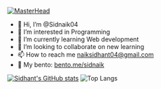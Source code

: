 [![MasterHead](https://i.postimg.cc/9XLXQ5gH/beauty.png)](https://github.com/Sidnaik04)
- 👋 Hi, I’m @Sidnaik04
- 👀 I’m interested in Programming 
- 🌱 I’m currently learning Web development
- 💞️ I’m looking to collaborate on new learning
- 📫 How to reach me naiksidhant04@gmail.com
- 🍱 My bento: [bento.me/sidnaik ](https://bento.me/sidnaik)

[![Sidhant's GitHub stats](https://github-readme-stats.vercel.app/api?username=Sidnaik04&show_icons=true&theme=radical)](https://github.com/Sidnaik04/github-readme-stats) ![Top Langs](https://github-readme-stats.vercel.app/api/top-langs/?username=Sidnaik04&langs_count=3&theme=radical)


<!---
Sidnaik04/Sidnaik04 is a ✨ special ✨ repository because its `README.md` (this file) appears on your GitHub profile.
You can click the Preview link to take a look at your changes.
--->
